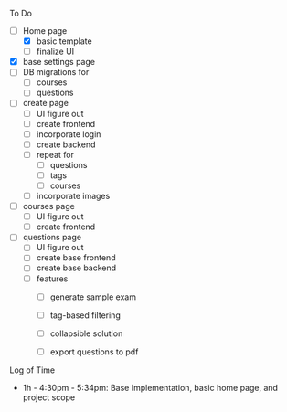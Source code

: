 To Do

- [ ] Home page
  - [x] basic template
  - [ ] finalize UI
- [x] base settings page
- [ ] DB migrations for
  - [ ] courses
  - [ ] questions
- [ ] create page
  - [ ] UI figure out
  - [ ] create frontend
  - [ ] incorporate login
  - [ ] create backend
  - [ ] repeat for
    - [ ] questions
    - [ ] tags
    - [ ] courses
  - [ ] incorporate images
- [ ] courses page
  - [ ] UI figure out
  - [ ] create frontend
- [ ] questions page
  - [ ] UI figure out
  - [ ] create base frontend
  - [ ] create base backend
  - [ ] features
    - [ ] generate sample exam
    - [ ] tag-based filtering
    - [ ] collapsible solution
    - [ ] export questions to pdf




Log of Time

- 1h - 4:30pm - 5:34pm: Base Implementation, basic home page, and project scope